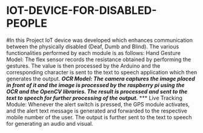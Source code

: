 # IOT-DEVICE-FOR-DISABLED-PEOPLE



#In this Project IoT device was developed which enhances communication between the physically disabled (Deaf, Dumb and Blind). The various functionalities performed by each module is as follows:
Hand Gesture Model: The flex sensor records the resistance obtained by performing the gestures. The value is then processed by the Arduino and the corresponding character is sent to the text to speech application which then generates the output.
***OCR Model: The camera captures the image placed in front of it and the image is processed by the raspberry pi using the OCR and the OpenCV libraries. The result is processed and sent to the text to speech for further processing of the output.***
*** Live Tracking Module: Whenever the alert switch is pressed, the GPS module activates, and the alert text message is generated and forwarded to the respective mobile number of the user. The output is further sent to the text to speech for generating an audio and visual.
